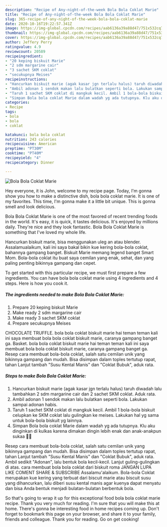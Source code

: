```yaml
---
description: "Recipe of Any-night-of-the-week Bola Bola Coklat Marie"
title: "Recipe of Any-night-of-the-week Bola Bola Coklat Marie"
slug: 365-recipe-of-any-night-of-the-week-bola-bola-coklat-marie
date: 2020-10-16T19:22:57.341Z
image: https://img-global.cpcdn.com/recipes/aab6136a39a88d47/751x532cq70/bola-bola-coklat-marie-foto-resep-utama.jpg
thumbnail: https://img-global.cpcdn.com/recipes/aab6136a39a88d47/751x532cq70/bola-bola-coklat-marie-foto-resep-utama.jpg
cover: https://img-global.cpcdn.com/recipes/aab6136a39a88d47/751x532cq70/bola-bola-coklat-marie-foto-resep-utama.jpg
author: Jeffery Perry
ratingvalue: 4.9
reviewcount: 20589
recipeingredient:
- "20 keping biskuit Marie"
- "2 sdm margarine cair"
- "3 sachet SKM coklat"
- "secukupnya Meises"
recipeinstructions:
- "Hancurkan biskuit marie (agak kasar jgn terlalu halus) taruh diwadah lalu tambahkan 2 sdm margarine cair dan 2 sachet SKM coklat. Aduk rata."
- "Ambil adonan 1 sendok makan lalu bulatkan seperti bola. Lakukan sampai adonan habis."
- "Taruh 1 sachet SKM coklat di mangkuk kecil. Ambil 1 bola-bola biskuit celupkan ke SKM coklat lalu gulingkan ke meises. Lakukan hal yg sama untuk bola-bola biskuit yg lainnya."
- "Simpan Bola bola coklat Marie dalam wadah yg ada tutupnya. Klu aku dinginkan di kulkas karena dimakan dingin lebih enak dan anak-anakpun sukaa 🥰🥰"
categories:
- Recipe
tags:
- bola
- bola
- coklat

katakunci: bola bola coklat 
nutrition: 243 calories
recipecuisine: American
preptime: "PT30M"
cooktime: "PT40M"
recipeyield: "4"
recipecategory: Dinner

---
```



![Bola Bola Coklat Marie](https://img-global.cpcdn.com/recipes/aab6136a39a88d47/751x532cq70/bola-bola-coklat-marie-foto-resep-utama.jpg)

Hey everyone, it is John, welcome to my recipe page. Today, I'm gonna show you how to make a distinctive dish, bola bola coklat marie. It is one of my favorites. This time, I'm gonna make it a little bit unique. This is gonna smell and look delicious.

Bola Bola Coklat Marie is one of the most favored of recent trending foods in the world. It's easy, it is quick, it tastes delicious. It's enjoyed by millions daily. They're nice and they look fantastic. Bola Bola Coklat Marie is something that I've loved my whole life.

Hancurkan biskuit marie, bisa menggunakan uleg an atau blender. Assalamualaikum, kali ini saya bakal bikin kue kering bola-bola coklat, bahannya gampang banget. Biskuit Marie memang legend banget Smart Mom. Bola-bola coklat itu buat saya cemilan yang enak, sehat, dan yang paling penting bikinnya gampang dan cepet.


To get started with this particular recipe, we must first prepare a few ingredients. You can have bola bola coklat marie using 4 ingredients and 4 steps. Here is how you cook it.

<!--inarticleads1-->

##### The ingredients needed to make Bola Bola Coklat Marie:

1. Prepare 20 keping biskuit Marie
1. Make ready 2 sdm margarine cair
1. Make ready 3 sachet SKM coklat
1. Prepare secukupnya Meises


CHOCOLATE TRUFFLE. bola bola coklat biskuit marie hai teman teman kali ini saya membuat bola bola coklat biskuit marie, caranya gampang banget ga. Basket. bola bola coklat biskuit marie hai teman teman kali ini saya membuat bola bola coklat biskuit marie, caranya gampang banget ga. Resep cara membuat bola-bola coklat, salah satu cemilan unik yang bikinnya gampang dan mudah. Bisa disimpan dalam toples tertutup rapat, tahan Lanjut tambah &#34;Susu Kental Manis&#34; dan &#34;Coklat Bubuk&#34;, aduk rata. 

<!--inarticleads2-->

##### Steps to make Bola Bola Coklat Marie:

1. Hancurkan biskuit marie (agak kasar jgn terlalu halus) taruh diwadah lalu tambahkan 2 sdm margarine cair dan 2 sachet SKM coklat. Aduk rata.
1. Ambil adonan 1 sendok makan lalu bulatkan seperti bola. Lakukan sampai adonan habis.
1. Taruh 1 sachet SKM coklat di mangkuk kecil. Ambil 1 bola-bola biskuit celupkan ke SKM coklat lalu gulingkan ke meises. Lakukan hal yg sama untuk bola-bola biskuit yg lainnya.
1. Simpan Bola bola coklat Marie dalam wadah yg ada tutupnya. Klu aku dinginkan di kulkas karena dimakan dingin lebih enak dan anak-anakpun sukaa 🥰🥰


Resep cara membuat bola-bola coklat, salah satu cemilan unik yang bikinnya gampang dan mudah. Bisa disimpan dalam toples tertutup rapat, tahan Lanjut tambah &#34;Susu Kental Manis&#34; dan &#34;Coklat Bubuk&#34;, aduk rata. Ambil sedikit &#34;Adonan&#34;, lalu bentuk bola kecil-kecil. Lanjut guling-gulingkan di atas. cara membuat bola bola coklat dari biskuit roma JANGAN LUPA LIKE COMENT SHARE &amp; SUBSCRIBE Assalamu&#39;alaikum. Bola-bola Coklat merupakan kue kering yang terbuat dari biscuit marie atau biscuit susu yang dihancurkan, lalu diberi susu kental manis agar kuenya dapat menyatu dan bisa Anda bentuk menjadi bulatan-bulatan berbentuk bola. 

So that's going to wrap it up for this exceptional food bola bola coklat marie recipe. Thank you very much for reading. I'm sure that you will make this at home. There's gonna be interesting food in home recipes coming up. Don't forget to bookmark this page on your browser, and share it to your family, friends and colleague. Thank you for reading. Go on get cooking!
